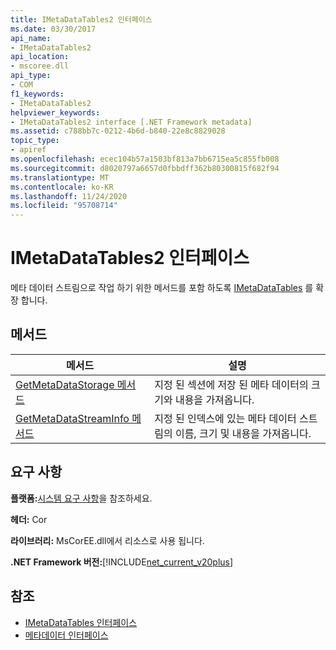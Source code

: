 ```yaml
---
title: IMetaDataTables2 인터페이스
ms.date: 03/30/2017
api_name:
- IMetaDataTables2
api_location:
- mscoree.dll
api_type:
- COM
f1_keywords:
- IMetaDataTables2
helpviewer_keywords:
- IMetaDataTables2 interface [.NET Framework metadata]
ms.assetid: c788bb7c-0212-4b6d-b840-22e8c8829028
topic_type:
- apiref
ms.openlocfilehash: ecec104b57a1503bf813a7bb6715ea5c855fb008
ms.sourcegitcommit: d8020797a6657d0fbbdff362b80300815f682f94
ms.translationtype: MT
ms.contentlocale: ko-KR
ms.lasthandoff: 11/24/2020
ms.locfileid: "95708714"
---
```

# <a name="imetadatatables2-interface"></a>IMetaDataTables2 인터페이스

메타 데이터 스트림으로 작업 하기 위한 메서드를 포함 하도록 [IMetaDataTables](imetadatatables-interface.md) 를 확장 합니다.  
  
## <a name="methods"></a>메서드  
  
|메서드|설명|  
|------------|-----------------|  
|[GetMetaDataStorage 메서드](imetadatatables2-getmetadatastorage-method.md)|지정 된 섹션에 저장 된 메타 데이터의 크기와 내용을 가져옵니다.|  
|[GetMetaDataStreamInfo 메서드](imetadatatables2-getmetadatastreaminfo-method.md)|지정 된 인덱스에 있는 메타 데이터 스트림의 이름, 크기 및 내용을 가져옵니다.|  
  
## <a name="requirements"></a>요구 사항  

 **플랫폼:**[시스템 요구 사항](../../get-started/system-requirements.md)을 참조하세요.  
  
 **헤더:** Cor  
  
 **라이브러리:** MsCorEE.dll에서 리소스로 사용 됩니다.  
  
 **.NET Framework 버전:**[!INCLUDE[net_current_v20plus](../../../../includes/net-current-v20plus-md.md)]  
  
## <a name="see-also"></a>참조

- [IMetaDataTables 인터페이스](imetadatatables-interface.md)
- [메타데이터 인터페이스](metadata-interfaces.md)
